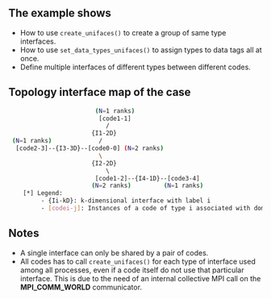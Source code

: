 ## The example shows
- How to use `create_unifaces()` to create a group of same type interfaces.
- How to use `set_data_types_unifaces()` to assign types to data tags all at once.
-  Define multiple interfaces of different types between different codes.

## Topology interface map of the case
```bash
                        (N=1 ranks)
                         [code1-1]
                           /
                       {I1-2D}
 (N=1 ranks)             /
  [code2-3]--{I3-3D}--[code0-0] (N=2 ranks)
                         \
                       {I2-2D}
                           \     
                        [code1-2]--{I4-1D}--[code3-4] 
                       (N=2 ranks)         (N=1 ranks)
    [*] Legend:
         - {Ii-kD}: k-dimensional interface with label i
         - [codei-j]: Instances of a code of type i associated with domain j (N processes spawned)
```
## Notes
- A single interface can only be shared by a pair of codes.
- All codes has to call `create_unifaces()` for each type of interface used among all processes, even if a code itself do not use that particular interface. This is due to the need of an internal collective MPI call on the **MPI_COMM_WORLD** communicator.

